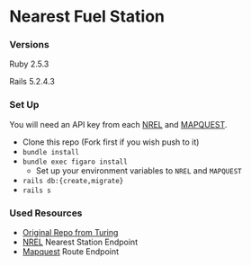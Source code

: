 # Nearest Fuel Station

### Versions

Ruby 2.5.3

Rails 5.2.4.3

### Set Up

You will need an API key from each [NREL](https://developer.nrel.gov/signup/) and [MAPQUEST](https://developer.mapquest.com/user/me/apps).

- Clone this repo (Fork first if you wish push to it)
- `bundle install`
- `bundle exec figaro install`
  - Set up your environment variables to `NREL` and `MAPQUEST`
- `rails db:{create,migrate}`
- `rails s`

### Used Resources
- [Original Repo from Turing](https://github.com/turingschool-examples/nearest-fuel-station)
- [NREL](https://developer.nrel.gov/docs/transportation/alt-fuel-stations-v1/nearest/#json-output-format) Nearest Station Endpoint
- [Mapquest](https://developer.mapquest.com/documentation/directions-api/route/get/) Route Endpoint
